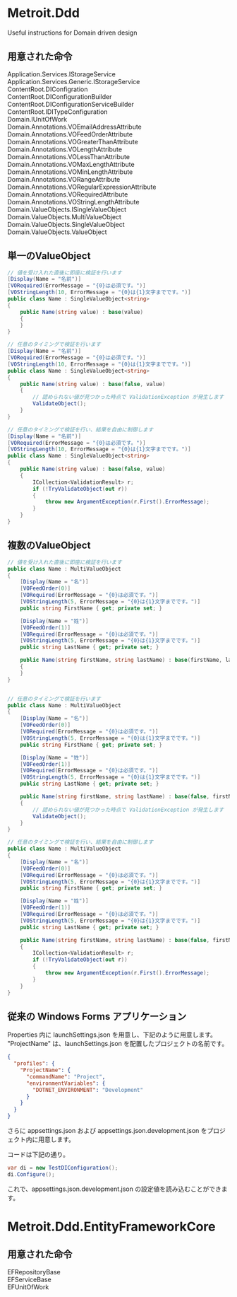 # Metroit.Ddd
Useful instructions for Domain driven design

## 用意された命令
Application.Services.IStorageService  
Application.Services.Generic.IStorageService  
ContentRoot.DIConfigration  
ContentRoot.DIConfigurationBuilder  
ContentRoot.DIConfigurationServiceBuilder  
ContentRoot.IDITypeConfiguration  
Domain.IUnitOfWork  
Domain.Annotations.VOEmailAddressAttribute  
Domain.Annotations.VOFeedOrderAttribute  
Domain.Annotations.VOGreaterThanAttribute  
Domain.Annotations.VOLengthAttribute  
Domain.Annotations.VOLessThanAttribute  
Domain.Annotations.VOMaxLengthAttribute  
Domain.Annotations.VOMinLengthAttribute  
Domain.Annotations.VORangeAttribute  
Domain.Annotations.VORegularExpressionAttribute  
Domain.Annotations.VORequiredAttribute  
Domain.Annotations.VOStringLengthAttribute  
Domain.ValueObjects.ISingleValueObject  
Domain.ValueObjects.MultiValueObject  
Domain.ValueObjects.SingleValueObject  
Domain.ValueObjects.ValueObject  

## 単一のValueObject
```cs
// 値を受け入れた直後に即座に検証を行います
[Display(Name = "名前")]
[VORequired(ErrorMessage = "{0}は必須です。")]
[VOStringLength(10, ErrorMessage = "{0}は{1}文字までです。")]
public class Name : SingleValueObject<string>
{
    public Name(string value) : base(value)
    {
    }
}

// 任意のタイミングで検証を行います
[Display(Name = "名前")]
[VORequired(ErrorMessage = "{0}は必須です。")]
[VOStringLength(10, ErrorMessage = "{0}は{1}文字までです。")]
public class Name : SingleValueObject<string>
{
    public Name(string value) : base(false, value)
    {
        // 認められない値が見つかった時点で ValidationException が発生します
        ValidateObject();
    }
}

// 任意のタイミングで検証を行い、結果を自由に制御します
[Display(Name = "名前")]
[VORequired(ErrorMessage = "{0}は必須です。")]
[VOStringLength(10, ErrorMessage = "{0}は{1}文字までです。")]
public class Name : SingleValueObject<string>
{
    public Name(string value) : base(false, value)
    {
        ICollection<ValidationResult> r;
        if (!TryValidateObject(out r))
        {
            throw new ArgumentException(r.First().ErrorMessage);
        }
    }
}
```

## 複数のValueObject
```cs
// 値を受け入れた直後に即座に検証を行います
public class Name : MultiValueObject
{
    [Display(Name = "名")]
    [VOFeedOrder(0)]
    [VORequired(ErrorMessage = "{0}は必須です。")]
    [VOStringLength(5, ErrorMessage = "{0}は{1}文字までです。")]
    public string FirstName { get; private set; }

    [Display(Name = "姓")]
    [VOFeedOrder(1)]
    [VORequired(ErrorMessage = "{0}は必須です。")]
    [VOStringLength(5, ErrorMessage = "{0}は{1}文字までです。")]
    public string LastName { get; private set; }

    public Name(string firstName, string lastName) : base(firstName, lastName)
    {
    }
}


// 任意のタイミングで検証を行います
public class Name : MultiValueObject
{
    [Display(Name = "名")]
    [VOFeedOrder(0)]
    [VORequired(ErrorMessage = "{0}は必須です。")]
    [VOStringLength(5, ErrorMessage = "{0}は{1}文字までです。")]
    public string FirstName { get; private set; }

    [Display(Name = "姓")]
    [VOFeedOrder(1)]
    [VORequired(ErrorMessage = "{0}は必須です。")]
    [VOStringLength(5, ErrorMessage = "{0}は{1}文字までです。")]
    public string LastName { get; private set; }

    public Name(string firstName, string lastName) : base(false, firstName, lastName)
    {
        // 認められない値が見つかった時点で ValidationException が発生します
        ValidateObject();
    }
}

// 任意のタイミングで検証を行い、結果を自由に制御します
public class Name : MultiValueObject
{
    [Display(Name = "名")]
    [VOFeedOrder(0)]
    [VORequired(ErrorMessage = "{0}は必須です。")]
    [VOStringLength(5, ErrorMessage = "{0}は{1}文字までです。")]
    public string FirstName { get; private set; }

    [Display(Name = "姓")]
    [VOFeedOrder(1)]
    [VORequired(ErrorMessage = "{0}は必須です。")]
    [VOStringLength(5, ErrorMessage = "{0}は{1}文字までです。")]
    public string LastName { get; private set; }

    public Name(string firstName, string lastName) : base(false, firstName, lastName)
    {
        ICollection<ValidationResult> r;
        if (!TryValidateObject(out r))
        {
            throw new ArgumentException(r.First().ErrorMessage);
        }
    }
}
```


## 従来の Windows Forms アプリケーション
Properties 内に launchSettings.json を用意し、下記のように用意します。
"ProjectName" は、launchSettings.json を配置したプロジェクトの名前です。

```json
{
  "profiles": {
    "ProjectName": {
      "commandName": "Project",
      "environmentVariables": {
        "DOTNET_ENVIRONMENT": "Development"
      }
    }
  }
}
```

さらに appsettings.json および appsettings.json.development.json をプロジェクト内に用意します。

コードは下記の通り。
```cs
var di = new TestDIConfiguration();
di.Configure();
```

これで、appsettings.json.development.json の設定値を読み込むことができます。

# Metroit.Ddd.EntityFrameworkCore

## 用意された命令
EFRepositoryBase  
EFServiceBase  
EFUnitOfWork  

